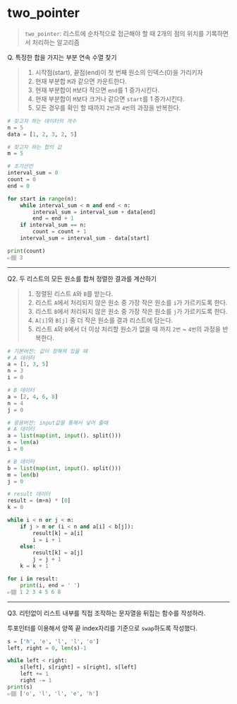 # two_pointer
> `two_pointer`: 리스트에 순차적으로 접근해야 할 때 2개의 점의 위치를 기록하면서 처리하는 알고리즘

Q. 특정한 합을 가지는 부분 연속 수열 찾기
>1. 시작점(start), 끝점(end)이 첫 번째 원소의 인덱스(0)을 가리키자
>2. 현재 부분합 `M`과 같으면 카운트한다.
>3. 현재 부분합이 `M`보다 작으면 `end`를 1 증가시킨다.
>4. 현재 부분합이 `M`보다 크거나 같으면 `start`를 1 증가시킨다.
>5. 모든 경우를 확인 할 때까지 `2번`과 `4번`의 과정을 반복한다.

```python
# 찾고자 하는 데이터의 개수
n = 5
data = [1, 2, 3, 2, 5] 

# 찾고자 하는 합의 값
m = 5

# 초기선언
interval_sum = 0
count = 0
end = 0

for start in range(n):
    while interval_sum < m and end < n:
        interval_sum = interval_sum + data[end]
        end = end + 1
    if interval_sum == n:
        count = count + 1
    interval_sum = interval_sum - data[start]

print(count)
👉🏽 3
```

---
Q2. 두 리스트의 모든 원소를 합쳐 정렬한 결과를 계산하기
>1. 정렬된 리스트 `A`와 `B`를 받는다.
>2. 리스트 `A`에서 처리되지 않은 원소 중 가장 작은 원소를 `i`가 가르키도록 한다.
>3. 리스트 `B`에서 처리되지 않은 원소 중 가장 작은 원소를 `j`가 가르키도록 한다.
>4. `A[i]`와 `B[j]` 중 더 작은 원소를 결과 리스트에 담는다.
>5. 리스트 `A`와 `B`에서 더 이상 처리할 원소가 없을 때 까지 `2번` ~ `4번`의 과정을 반복한다.

```python
# 기본버전: 값이 정해져 있을 때
# A 데이터
a = [1, 3, 5]
n = 3
i = 0

# B 데이터
a = [2, 4, 6, 8]
n = 4
j = 0

# 응용버전: input값을 통해서 넣어 줄때
# A 데이터
a = list(map(int, input(). split()))
n = len(a) 
i = 0

# B 데이터
b = list(map(int, input(). split()))
m = len(b) 
j = 0

# result 데이터
result = (m+n) * [0]
k = 0

while i < n or j < m:
    if j > m or (i < n and a[i] < b[j]):
        result[k] = a[i]
        i = i + 1
    else:
        result[k] = a[j]
        j = j + 1
    k = k + 1

for i in result:
    print(i, end = ' ')
👉🏽 1 2 3 4 5 6 8
```

---
Q3. 리턴없이 리스트 내부를 직접 조작하는 문자열을 뒤집는 함수를 작성하라.

투포인터를 이용해서 양쪽 끝 index자리를 기준으로 `swap`하도록 작성했다.

```python
s = ['h', 'e', 'l', 'l', 'o']
left, right = 0, len(s)-1

while left < right:
    s[left], s[right] = s[right], s[left]
    left += 1
    right -= 1
print(s)
👉🏽 ['o', 'l', 'l', 'e', 'h']
```